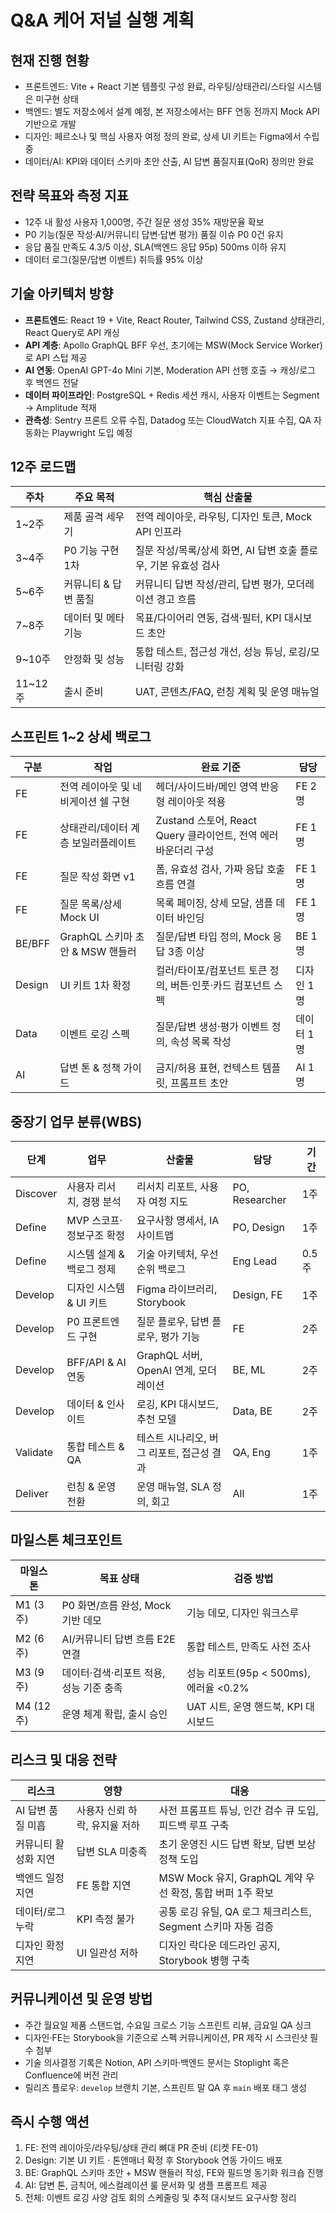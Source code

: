 ﻿# Q&A 케어 저널 실행 계획

## 현재 진행 현황
- 프론트엔드: Vite + React 기본 템플릿 구성 완료, 라우팅/상태관리/스타일 시스템은 미구현 상태
- 백엔드: 별도 저장소에서 설계 예정, 본 저장소에서는 BFF 연동 전까지 Mock API 기반으로 개발
- 디자인: 페르소나 및 핵심 사용자 여정 정의 완료, 상세 UI 키트는 Figma에서 수립 중
- 데이터/AI: KPI와 데이터 스키마 초안 산출, AI 답변 품질지표(QoR) 정의만 완료

## 전략 목표와 측정 지표
- 12주 내 활성 사용자 1,000명, 주간 질문 생성 35% 재방문율 확보
- P0 기능(질문 작성·AI/커뮤니티 답변·답변 평가) 품질 이슈 P0 0건 유지
- 응답 품질 만족도 4.3/5 이상, SLA(백엔드 응답 95p) 500ms 이하 유지
- 데이터 로그(질문/답변 이벤트) 취득률 95% 이상

## 기술 아키텍처 방향
- **프론트엔드**: React 19 + Vite, React Router, Tailwind CSS, Zustand 상태관리, React Query로 API 캐싱
- **API 계층**: Apollo GraphQL BFF 우선, 초기에는 MSW(Mock Service Worker)로 API 스텁 제공
- **AI 연동**: OpenAI GPT-4o Mini 기본, Moderation API 선행 호출 → 캐싱/로그 후 백엔드 전달
- **데이터 파이프라인**: PostgreSQL + Redis 세션 캐시, 사용자 이벤트는 Segment → Amplitude 적재
- **관측성**: Sentry 프론트 오류 수집, Datadog 또는 CloudWatch 지표 수집, QA 자동화는 Playwright 도입 예정

## 12주 로드맵
| 주차 | 주요 목적 | 핵심 산출물 |
| --- | --- | --- |
| 1~2주 | 제품 골격 세우기 | 전역 레이아웃, 라우팅, 디자인 토큰, Mock API 인프라 |
| 3~4주 | P0 기능 구현 1차 | 질문 작성/목록/상세 화면, AI 답변 호출 플로우, 기본 유효성 검사 |
| 5~6주 | 커뮤니티 & 답변 품질 | 커뮤니티 답변 작성/관리, 답변 평가, 모더레이션 경고 흐름 |
| 7~8주 | 데이터 및 메타 기능 | 목표/다이어리 연동, 검색·필터, KPI 대시보드 초안 |
| 9~10주 | 안정화 및 성능 | 통합 테스트, 접근성 개선, 성능 튜닝, 로깅/모니터링 강화 |
| 11~12주 | 출시 준비 | UAT, 콘텐츠/FAQ, 런칭 계획 및 운영 매뉴얼 |

## 스프린트 1~2 상세 백로그
| 구분 | 작업 | 완료 기준 | 담당 |
| --- | --- | --- | --- |
| FE | 전역 레이아웃 및 네비게이션 쉘 구현 | 헤더/사이드바/메인 영역 반응형 레이아웃 적용 | FE 2명 |
| FE | 상태관리/데이터 계층 보일러플레이트 | Zustand 스토어, React Query 클라이언트, 전역 에러 바운더리 구성 | FE 1명 |
| FE | 질문 작성 화면 v1 | 폼, 유효성 검사, 가짜 응답 호출 흐름 연결 | FE 1명 |
| FE | 질문 목록/상세 Mock UI | 목록 페이징, 상세 모달, 샘플 데이터 바인딩 | FE 1명 |
| BE/BFF | GraphQL 스키마 초안 & MSW 핸들러 | 질문/답변 타입 정의, Mock 응답 3종 이상 | BE 1명 |
| Design | UI 키트 1차 확정 | 컬러/타이포/컴포넌트 토큰 정의, 버튼·인풋·카드 컴포넌트 스펙 | 디자인 1명 |
| Data | 이벤트 로깅 스펙 | 질문/답변 생성·평가 이벤트 정의, 속성 목록 작성 | 데이터 1명 |
| AI | 답변 톤 & 정책 가이드 | 금지/허용 표현, 컨텍스트 템플릿, 프롬프트 초안 | AI 1명 |

## 중장기 업무 분류(WBS)
| 단계 | 업무 | 산출물 | 담당 | 기간 |
| --- | --- | --- | --- | --- |
| Discover | 사용자 리서치, 경쟁 분석 | 리서치 리포트, 사용자 여정 지도 | PO, Researcher | 1주 |
| Define | MVP 스코프·정보구조 확정 | 요구사항 명세서, IA 사이트맵 | PO, Design | 1주 |
| Define | 시스템 설계 & 백로그 정제 | 기술 아키텍처, 우선순위 백로그 | Eng Lead | 0.5주 |
| Develop | 디자인 시스템 & UI 키트 | Figma 라이브러리, Storybook | Design, FE | 1주 |
| Develop | P0 프론트엔드 구현 | 질문 플로우, 답변 플로우, 평가 기능 | FE | 2주 |
| Develop | BFF/API & AI 연동 | GraphQL 서버, OpenAI 연계, 모더레이션 | BE, ML | 2주 |
| Develop | 데이터 & 인사이트 | 로깅, KPI 대시보드, 추천 모델 | Data, BE | 2주 |
| Validate | 통합 테스트 & QA | 테스트 시나리오, 버그 리포트, 접근성 결과 | QA, Eng | 1주 |
| Deliver | 런칭 & 운영 전환 | 운영 매뉴얼, SLA 정의, 회고 | All | 1주 |

## 마일스톤 체크포인트
| 마일스톤 | 목표 상태 | 검증 방법 |
| --- | --- | --- |
| M1 (3주) | P0 화면/흐름 완성, Mock 기반 데모 | 기능 데모, 디자인 워크스루 |
| M2 (6주) | AI/커뮤니티 답변 흐름 E2E 연결 | 통합 테스트, 만족도 사전 조사 |
| M3 (9주) | 데이터·검색·리포트 적용, 성능 기준 충족 | 성능 리포트(95p < 500ms), 에러율 <0.2% |
| M4 (12주) | 운영 체계 확립, 출시 승인 | UAT 시트, 운영 핸드북, KPI 대시보드 |

## 리스크 및 대응 전략
| 리스크 | 영향 | 대응 |
| --- | --- | --- |
| AI 답변 품질 미흡 | 사용자 신뢰 하락, 유지율 저하 | 사전 프롬프트 튜닝, 인간 검수 큐 도입, 피드백 루프 구축 |
| 커뮤니티 활성화 지연 | 답변 SLA 미충족 | 초기 운영진 시드 답변 확보, 답변 보상 정책 도입 |
| 백엔드 일정 지연 | FE 통합 지연 | MSW Mock 유지, GraphQL 계약 우선 확정, 통합 버퍼 1주 확보 |
| 데이터/로그 누락 | KPI 측정 불가 | 공통 로깅 유틸, QA 로그 체크리스트, Segment 스키마 자동 검증 |
| 디자인 확정 지연 | UI 일관성 저하 | 디자인 락다운 데드라인 공지, Storybook 병행 구축 |

## 커뮤니케이션 및 운영 방법
- 주간 월요일 제품 스탠드업, 수요일 크로스 기능 스프린트 리뷰, 금요일 QA 싱크
- 디자인·FE는 Storybook을 기준으로 스펙 커뮤니케이션, PR 제작 시 스크린샷 필수 첨부
- 기술 의사결정 기록은 Notion, API 스키마·백엔드 문서는 Stoplight 혹은 Confluence에 버전 관리
- 릴리즈 플로우: `develop` 브랜치 기본, 스프린트 말 QA 후 `main` 배포 태그 생성

## 즉시 수행 액션
1. FE: 전역 레이아웃/라우팅/상태 관리 뼈대 PR 준비 (티켓 FE-01)
2. Design: 기본 UI 키트 · 톤앤매너 확정 후 Storybook 연동 가이드 배포
3. BE: GraphQL 스키마 초안 + MSW 핸들러 작성, FE와 필드명 동기화 워크숍 진행
4. AI: 답변 톤, 금칙어, 에스컬레이션 룰 문서화 및 샘플 프롬프트 제공
5. 전체: 이벤트 로깅 사양 검토 회의 스케줄링 및 추적 대시보드 요구사항 정리
